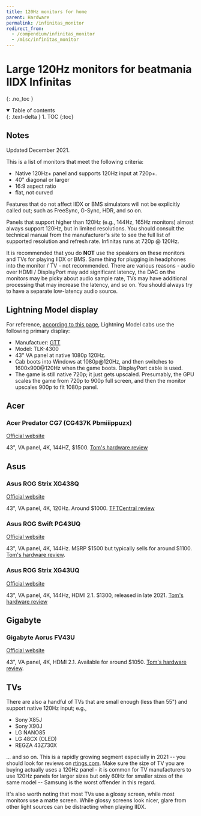 ```yaml
---
title: 120Hz monitors for home
parent: Hardware
permalink: /infinitas_monitor
redirect_from:
  - /compendium/infinitas_monitor
  - /misc/infinitas_monitor
---
```


# Large 120Hz monitors for beatmania IIDX Infinitas
{: .no_toc }

<details open markdown="block">
  <summary>
    Table of contents
  </summary>
  {: .text-delta }
1. TOC
{:toc}
</details>

## Notes

Updated December 2021.

This is a list of monitors that meet the following criteria:
* Native 120Hz+ panel and supports 120Hz input at 720p+.
* 40" diagonal or larger
* 16:9 aspect ratio
* flat, not curved

Features that do not affect IIDX or BMS simulators will not be explicitly called out; such as FreeSync, G-Sync, HDR, and so on.

Panels that support higher than 120Hz (e.g., 144Hz, 165Hz monitors) almost always support 120Hz, but in limited resolutions. You should consult the technical manual from the manufacturer's site to see the full list of supported resolution and refresh rate. Infinitas runs at 720p @ 120Hz.

It is recommended that you do **NOT** use the speakers on these monitors and TVs for playing IIDX or BMS. Same thing for plugging in headphones into the monitor / TV - not recommended. There are various reasons - audio over HDMI / DisplayPort may add significant latency, the DAC on the monitors may be picky about audio sample rate, TVs may have additional processing that may increase the latency, and so on. You should always try to have a separate low-latency audio source.

## Lightning Model display

For reference, [according to this page](https://land3939.info/mgame/1148), Lightning Model cabs use the following primary display:

* Manufactuer: [GTT](http://gtt.co.kr/en/?ckattempt=1)
* Model: TLK-4300
* 43" VA panel at native 1080p 120Hz.
* Cab boots into Windows at 1080p@120Hz, and then switches to 1600x900@120Hz when the game boots. DisplayPort cable is used.
* The game is still native 720p; it just gets upscaled. Presumably, the GPU scales the game from 720p to 900p full screen, and then the monitor upscales 900p to fit 1080p panel.

## Acer

### Acer Predator CG7 (CG437K Pbmiiippuzx)

[Official website](https://www.acer.com/ac/en/US/content/predator-series/predatorcg7)

43", VA panel, 4K, 144HZ, $1500. [Tom's hardware review](https://www.tomshardware.com/reviews/acer-predator-cg437k-43-4k-hdr1000)

## Asus

### Asus ROG Strix XG438Q

[Official website](https://rog.asus.com/us/monitors/above-34-inches/rog-strix-xg438q-model/)

43", VA panel, 4K, 120Hz. Around $1000. [TFTCentral review](https://www.tftcentral.co.uk/reviews/asus_rog_strix_xg438q.htm)

### Asus ROG Swift PG43UQ 

[Official website](https://rog.asus.com/us/monitors/above-34-inches/rog-swift-pg43uq-model/)

43", VA panel, 4K, 144Hz. MSRP $1500 but typically sells for around $1100. [Tom's hardware review](https://www.tomshardware.com/reviews/asus-rog-swift-pg43uq-4k-gaming-monitor-review-jumbo-screen-extra-bright).

### Asus ROG Strix XG43UQ

[Official website](https://rog.asus.com/monitors/above-34-inches/rog-strix-xg43uq-model/)

43", VA panel, 4K, 144Hz, HDMI 2.1. $1300, released in late 2021. [Tom's hardware review](https://www.tomshardware.com/reviews/asus-rog-strix-xg43uq-review)

## Gigabyte

### Gigabyte Aorus FV43U

[Official website](https://www.aorus.com/monitors/AORUS-FV43U)

43", VA panel, 4K, HDMI 2.1. Available for around $1050. [Tom's hardware review](https://www.tomshardware.com/reviews/gigabyte-aorus-fv43u-review-king-of-the-43-inch-class).

## TVs

There are also a handful of TVs that are small enough (less than 55") and support native 120Hz input; e.g.,
* Sony X85J
* Sony X90J
* LG NANO85
* LG 48CX (OLED)
* REGZA 43Z730X

... and so on. This is a rapidly growing segment especially in 2021 -- you should look for reviews on [rtings.com](https://rtings.com). Make sure the size of TV you are buying actually uses a 120Hz panel - it is common for TV manufacturers to use 120Hz panels for larger sizes but only 60Hz for smaller sizes of the same model -- Samsung is the worst offender in this regard.

It's also worth noting that most TVs use a glossy screen, while most monitors use a matte screen. While glossy screens look nicer, glare from other light sources can be distracting when playing IIDX.
